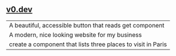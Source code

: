 ## [v0.dev](https://v0.dev/chat)

||
|---|
|A beautiful, accessible button that reads get component|
|A modern, nice looking website for my business|
|create a component that lists three places to visit in Paris|
